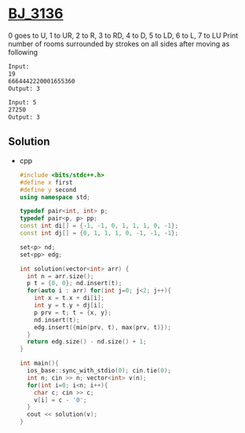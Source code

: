 # [BJ_3136](https://acmicpc.net/problem/3136)

0 goes to U, 1 to UR, 2 to R, 3 to RD, 4 to D, 5 to LD, 6 to L, 7 to LU
Print number of rooms surrounded by strokes on all sides after moving as following

```txt
Input:
19
6664442220001655360
Output: 3

Input: 5
27250
Output: 3
```

## Solution

* cpp

  ```cpp
  #include <bits/stdc++.h>
  #define x first
  #define y second
  using namespace std;

  typedef pair<int, int> p;
  typedef pair<p, p> pp;
  const int di[] = {-1, -1, 0, 1, 1, 1, 0, -1};
  const int dj[] = {0, 1, 1, 1, 0, -1, -1, -1};

  set<p> nd;
  set<pp> edg;

  int solution(vector<int> arr) {
    int n = arr.size();
    p t = {0, 0}; nd.insert(t);
    for(auto i : arr) for(int j=0; j<2; j++){
      int x = t.x + di[i];
      int y = t.y + dj[i];
      p prv = t; t = {x, y};
      nd.insert(t);
      edg.insert({min(prv, t), max(prv, t)});
    }
    return edg.size() - nd.size() + 1;
  }

  int main(){
    ios_base::sync_with_stdio(0); cin.tie(0);
    int n; cin >> n; vector<int> v(n);
    for(int i=0; i<n; i++){
      char c; cin >> c;
      v[i] = c - '0';
    }
    cout << solution(v);
  }
  ```
